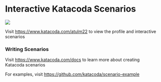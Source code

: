 # Interactive Katacoda Scenarios

[![](http://shields.katacoda.com/katacoda/atulm22/count.svg)](https://www.katacoda.com/atulm22 "Get your profile on Katacoda.com")

Visit https://www.katacoda.com/atulm22 to view the profile and interactive scenarios

### Writing Scenarios
Visit https://www.katacoda.com/docs to learn more about creating Katacoda scenarios

For examples, visit https://github.com/katacoda/scenario-example
